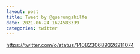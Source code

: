 ```yaml
--- 
layout: post 
title: Tweet by @querungshilfe 
date: 2021-06-24 1624583339 
categories: twitter 
--- 
```

https://twitter.com/o/status/1408230689326211074